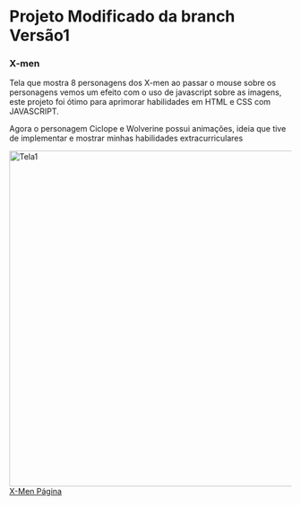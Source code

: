 <h1>Projeto Modificado da branch Versão1</h1>
<h3>X-men</h3>
<p>Tela que mostra 8 personagens dos X-men ao passar o mouse sobre os personagens vemos um efeito com o uso de javascript sobre as imagens, este projeto foi ótimo para aprimorar habilidades em HTML e CSS com JAVASCRIPT.</p>
<p>Agora o personagem Ciclope e Wolverine possui animações, ideia que tive de implementar e mostrar minhas habilidades extracurriculares</p>
<img width="600" src="https://github.com/user-attachments/assets/213b7790-f262-43af-885b-0b33009569db" alt="Tela1">
<br>
<a href="https://wellingtonzero.github.io/dev_dobro_xmen/">X-Men Página</a>
